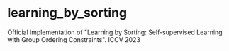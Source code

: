 # learning_by_sorting
Official implementation of "Learning by Sorting: Self-supervised Learning with Group Ordering Constraints". ICCV 2023
